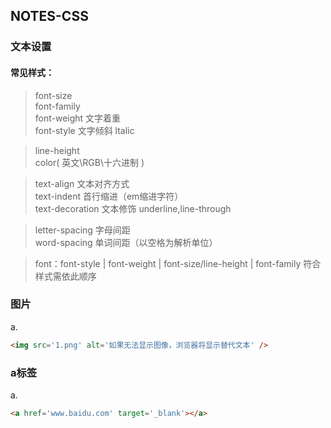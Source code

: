 ## NOTES-CSS

### 文本设置

#### 常见样式：<br>
>font-size<br>
font-family<br>
font-weight 文字着重<br>
font-style 文字倾斜 ltalic<br>

>line-height<br>
color( 英文\RGB\十六进制 )<br>

>text-align 文本对齐方式<br>
text-indent 首行缩进（em缩进字符）<br>
text-decoration 文本修饰 underline,line-through<br>

>letter-spacing 字母间距<br>
word-spacing 单词间距（以空格为解析单位）<br>

>font：font-style | font-weight | font-size/line-height | font-family 符合样式需依此顺序<br>


### 图片

a. 
```html
<img src='1.png' alt='如果无法显示图像，浏览器将显示替代文本' />
```

### a标签

a.
```html
<a href='www.baidu.com' target='_blank'></a>
```
